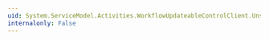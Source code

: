 ```yaml
---
uid: System.ServiceModel.Activities.WorkflowUpdateableControlClient.Unsuspend(System.Guid)
internalonly: False
---
```

